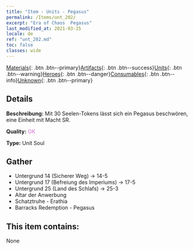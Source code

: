 ```yaml
---
title: "Item - Units - Pegasus"
permalink: /Items/unt_202/
excerpt: "Era of Chaos  Pegasus"
last_modified_at: 2021-03-25
locale: de
ref: "unt_202.md"
toc: false
classes: wide
---
```

 [Materials](/de/Items/){: .btn .btn--primary}[Artifacts](/de/Items/Artifacts/){: .btn .btn--success}[Units](/de/Items/Units/){: .btn .btn--warning}[Heroes](/de/Items/Heroes/){: .btn .btn--danger}[Consumables](/de/Items/Consumables/){: .btn .btn--info}[Unknown](/de/Items/Unknown/){: .btn .btn--primary}

## Details
 **Beschreibung:** Mit 30 Seelen-Tokens lässt sich ein Pegasus beschwören, eine Einheit mit Macht SR.

 **Quality:** <span style="color: #DA70D6">OK</span>

 **Type:** Unit Soul

## Gather

*    Untergrund 14 (Sicherer Weg) -> 14-5 
*    Untergrund 17 (Befreiung des Imperiums) -> 17-5 
*    Untergrund 25 (Land des Schlafs) -> 25-3 
*    Altar der Anwerbung 
*    Schatztruhe - Erathia 
*    Barracks Redemption - Pegasus 

## This item contains:

  None

